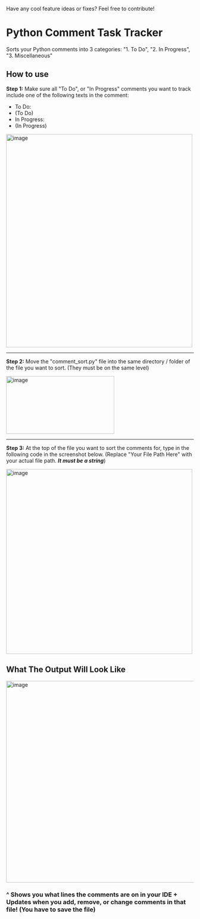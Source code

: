Have any cool feature ideas or fixes? Feel free to contribute!

# Python Comment Task Tracker
Sorts your Python comments into 3 categories: "1. To Do", "2. In Progress", "3. Miscellaneous"


## How to use

<b>Step 1:</b> Make sure all "To Do", or "In Progress" comments you want to track include one of the following texts in the comment:
- To Do:
- (To Do)
- In Progress:
- (In Progress)
  
<img width="500" height="572" alt="image" src="https://github.com/user-attachments/assets/eabb0dd4-e623-487a-a38e-940e345fe1a6" />

---

<b>Step 2:</b> Move the "comment_sort.py" file into the same directory / folder of the file you want to sort. (They must be on the same level)



<img width="290" height="155" alt="image" src="https://github.com/user-attachments/assets/0083d784-b450-41cc-b2ab-650d29d396d2" />

---

<b>Step 3:</b> At the top of the file you want to sort the comments for, type in the following code in the screenshot below. (Replace "Your File Path Here" with your actual file path. <i><b>It must be a string</b></i>)

<img width="500" height="496" alt="image" src="https://github.com/user-attachments/assets/3e6946e2-4e7b-4e4c-affe-0a03b734420b" />


## What The Output Will Look Like

<img width="677" height="541" alt="image" src="https://github.com/user-attachments/assets/e7753ceb-2211-4294-a680-1010d5fee3b2" />


### ^ Shows you what lines the comments are on in your IDE + Updates when you add, remove, or change comments in that file! (You have to save the file)
